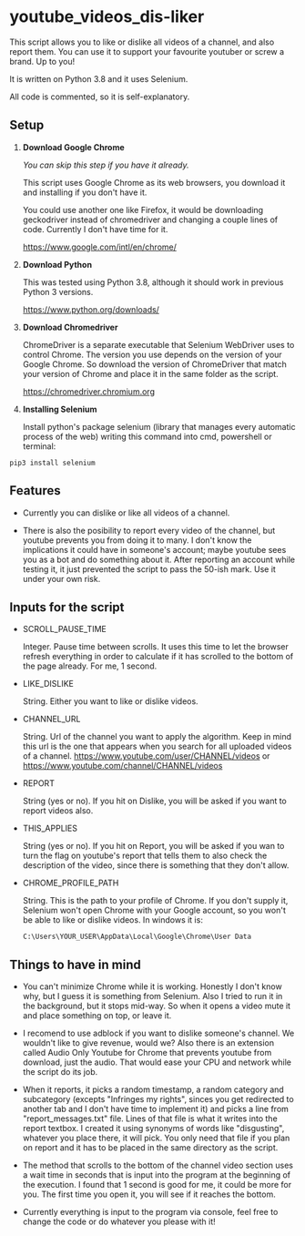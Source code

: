 # youtube_videos_dis-liker

This script allows you to like or dislike all videos of a channel, and also report them. You can use it to support your favourite youtuber or screw a brand. Up to you! 

It is written on Python 3.8 and it uses Selenium.

All code is commented, so it is self-explanatory.

## Setup

1. **Download Google Chrome**

     *You can skip this step if you have it already.*

     This script uses Google Chrome as its web browsers, you download it and installing if you don't have it.

     You could use another one like Firefox, it would be downloading geckodriver instead of chromedriver and changing a couple lines of code. Currently I don't have time for it.

     https://www.google.com/intl/en/chrome/

2. **Download Python**

     This was tested using Python 3.8, although it should work in previous Python 3 versions.

     https://www.python.org/downloads/

 3. **Download Chromedriver** 

      ChromeDriver is a separate executable that Selenium WebDriver uses to control Chrome. The version you use depends on the version of your Google Chrome. So download the  version of ChromeDriver that match your version of Chrome and place it in the same folder as the script.

      https://chromedriver.chromium.org

4. **Installing Selenium**

     Install python's package selenium (library that manages every automatic process of the web) writing this command into cmd, powershell or terminal:

  ```
  pip3 install selenium
  ```

## Features

- Currently you can dislike or like all videos of a channel. 

- There is also the posibility to report every video of the channel, but youtube prevents you from doing it to many. I don't know the implications it could have in someone's account; maybe youtube sees you as a bot and do something about it. After reporting an account while testing it, it just prevented the script to pass the 50-ish mark. Use it under your own risk.

## Inputs for the script

  - SCROLL_PAUSE_TIME
  
    Integer. Pause time between scrolls. It uses this time to let the browser refresh everything in order to calculate if it has scrolled to the bottom of the page already. For me, 1 second.
  
- LIKE_DISLIKE

    String. Either you want to like or dislike videos.
  
- CHANNEL_URL

    String. Url of the channel you want to apply the algorithm. Keep in mind this url is the one that appears when you search for all uploaded videos of a channel. https://www.youtube.com/user/CHANNEL/videos or https://www.youtube.com/channel/CHANNEL/videos
  
- REPORT

    String (yes or no). If you hit on Dislike, you will be asked if you want to report videos also.
  
- THIS_APPLIES

    String (yes or no). If you hit on Report, you will be asked if you wan to turn the flag on youtube's report that tells them to also check the description of the video, since there is something that they don't allow.
  
- CHROME_PROFILE_PATH

    String. This is the path to your profile of Chrome. If you don't supply it, Selenium won't open Chrome with your Google account, so you won't be able to like or dislike videos. In windows it is:

  ```
  C:\Users\YOUR_USER\AppData\Local\Google\Chrome\User Data
  ```
  
## Things to have in mind

- You can't minimize Chrome while it is working. Honestly I don't know why, but I guess it is something from Selenium. Also I tried to run it in the background, but it stops mid-way. So when it opens a video mute it and place something on top, or leave it.

- I recomend to use adblock if you want to dislike someone's channel. We wouldn't like to give revenue, would we? Also there is an extension called Audio Only Youtube for Chrome that prevents youtube from download, just the audio. That would ease your CPU and network while the script do its job.

- When it reports, it picks a random timestamp, a random category and subcategory (excepts "Infringes my rights", sinces you get redirected to another tab and I don't have time to implement it) and picks a line from "report_messages.txt" file. Lines of that file is what it writes into the report textbox. I created it using synonyms of words like "disgusting", whatever you place there, it will pick. You only need that file if you plan on report and it has to be placed in the same directory as the script.

- The method that scrolls to the bottom of the channel video section uses a wait time in seconds that is input into the program at the beginning of the execution. I found that 1 second is good for me, it could be more for you. The first time you open it, you will see if it reaches the bottom.

- Currently everything is input to the program via console, feel free to change the code or do whatever you please with it!
